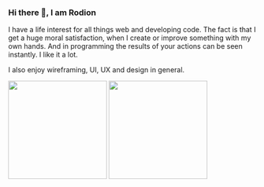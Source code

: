 ### Hi there 👋, I am Rodion

I have a life interest for all things web and developing code. The fact is that I get a huge moral satisfaction, when I create or improve something with my own hands. And in programming the results of your actions can be seen instantly. I like it a lot. 

I also enjoy wireframing, UI, UX and design in general.

<a href="#"><img src="https://giffiles.alphacoders.com/563/5634.gif" height="200px"></a>
<a href="#"><img src="https://i.imgur.com/WDVUOgp.gif" height="200px"></a>

<!--
**rodionsibov/rodionsibov** is a ✨ _special_ ✨ repository because its `README.md` (this file) appears on your GitHub profile.

Here are some ideas to get you started:

- 🔭 I’m currently working on ...
- 🌱 I’m currently learning ...
- 👯 I’m looking to collaborate on ...
- 🤔 I’m looking for help with ...
- 💬 Ask me about ...
- 📫 How to reach me: ...
- 😄 Pronouns: ...
- ⚡ Fun fact: ...
-->
